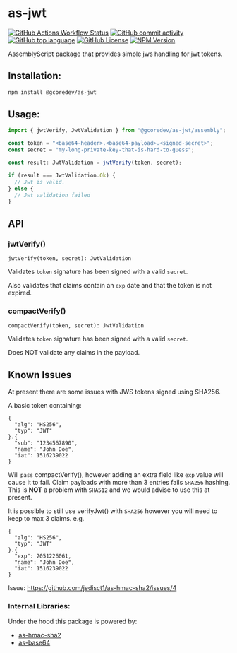 # as-jwt

[![GitHub Actions Workflow Status](https://img.shields.io/github/actions/workflow/status/G-Core/as-jwt/deploy.yaml)](https://github.com/G-Core/as-jwt)
[![GitHub commit activity](https://img.shields.io/github/commit-activity/t/G-Core/as-jwt)](https://github.com/G-Core/as-jwt)
[![GitHub top language](https://img.shields.io/github/languages/top/G-Core/as-jwt)](https://github.com/G-Core/as-jwt)
[![GitHub License](https://img.shields.io/github/license/G-Core/as-jwt)](https://github.com/G-Core/as-jwt/blob/main/LICENSE)
[![NPM Version](https://img.shields.io/npm/v/@gcoredev/as-jwt)](https://www.npmjs.com/package/@gcoredev/as-jwt)

AssemblyScript package that provides simple jws handling for jwt tokens.

## Installation:

```sh
npm install @gcoredev/as-jwt
```

## Usage:

```ts
import { jwtVerify, JwtValidation } from "@gcoredev/as-jwt/assembly";

const token = "<base64-header>.<base64-payload>.<signed-secret>";
const secret = "my-long-private-key-that-is-hard-to-guess";

const result: JwtValidation = jwtVerify(token, secret);

if (result === JwtValidation.Ok) {
  // Jwt is valid.
} else {
  // Jwt validation failed
}
```

## API

### jwtVerify()

`jwtVerify(token, secret): JwtValidation`

Validates `token` signature has been signed with a valid `secret`.

Also validates that claims contain an `exp` date and that the token is not expired.

### compactVerify()

`compactVerify(token, secret): JwtValidation`

Validates `token` signature has been signed with a valid `secret`.

Does NOT validate any claims in the payload.

## Known Issues

At present there are some issues with JWS tokens signed using SHA256.

A basic token containing:

```
{
  "alg": "HS256",
  "typ": "JWT"
}.{
  "sub": "1234567890",
  "name": "John Doe",
  "iat": 1516239022
}
```

Will `pass` compactVerify(), however adding an extra field like `exp` value will cause it to fail. Claim payloads with more than 3 entries fails `SHA256` hashing. This is **NOT** a problem with `SHA512` and we would advise to use this at present.

It is possible to still use verifyJwt() with `SHA256` however you will need to keep to max 3 claims. e.g.

```
{
  "alg": "HS256",
  "typ": "JWT"
}.{
  "exp": 2051226061,
  "name": "John Doe",
  "iat": 1516239022
}
```

Issue: https://github.com/jedisct1/as-hmac-sha2/issues/4

### Internal Libraries:

Under the hood this package is powered by:

- [as-hmac-sha2](https://github.com/jedisct1/as-hmac-sha2)
- [as-base64](https://github.com/near/as-base64)
